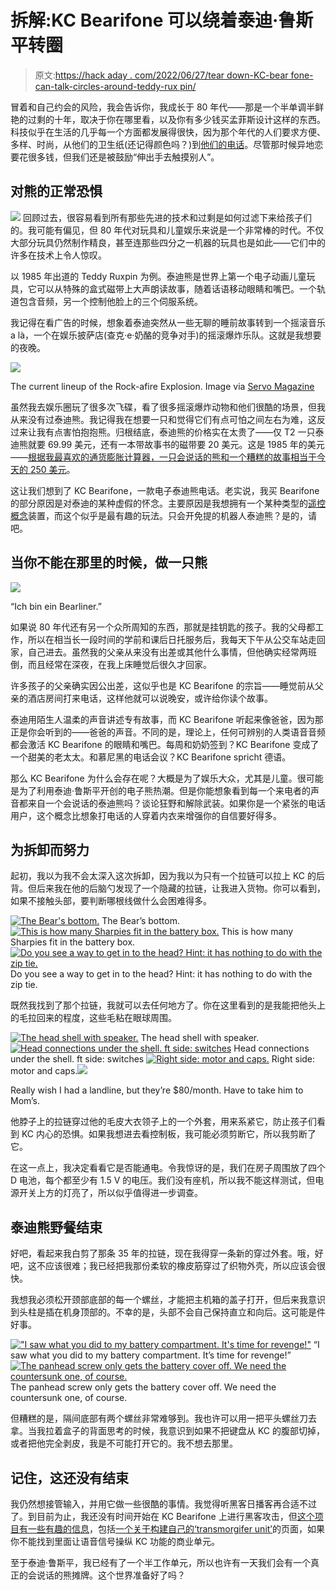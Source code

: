 # 拆解:KC Bearifone 可以绕着泰迪·鲁斯平转圈

> 原文:[https://hack aday . com/2022/06/27/tear down-KC-bear fone-can-talk-circles-around-teddy-rux pin/](https://hackaday.com/2022/06/27/teardown-kc-bearifone-could-talk-circles-around-teddy-ruxpin/)

冒着和自己约会的风险，我会告诉你，我成长于 80 年代——那是一个半单调半鲜艳的过剩的十年，取决于你在哪里看，以及你有多少钱买孟菲斯设计这样的东西。科技似乎在生活的几乎每一个方面都发展得很快，因为那个年代的人们要求方便、多样、时尚，从他们的卫生纸(还记得颜色吗？)到[他们的电话](https://hackaday.com/2022/06/09/the-case-for-designer-landline-phones/)。尽管那时候异地恋要花很多钱，但我们还是被鼓励“伸出手去触摸别人”。

## 对熊的正常恐惧

[![](../Images/094dd46962ea9bb4a3809887531936db.png)](https://hackaday.com/wp-content/uploads/2022/06/teddy-ruxpin.gif) 回顾过去，很容易看到所有那些先进的技术和过剩是如何过滤下来给孩子们的。我可能有偏见，但 80 年代对玩具和儿童娱乐来说是一个非常棒的时代。不仅大部分玩具仍然制作精良，甚至连那些四分之一机器的玩具也是如此——它们中的许多在技术上令人惊叹。

以 1985 年出道的 Teddy Ruxpin 为例。泰迪熊是世界上第一个电子动画儿童玩具，它可以从特殊的盒式磁带上大声朗读故事，随着话语移动眼睛和嘴巴。一个轨道包含音频，另一个控制他脸上的三个伺服系统。

我记得在看广告的时候，想象着泰迪突然从一些无聊的睡前故事转到一个摇滚音乐 a là，一个在娱乐披萨店(查克·e·奶酪的竞争对手)的摇滚爆炸乐队。这就是我想要的夜晚。

[![](../Images/64fcbf088a09beabe9eb1fa8f7a24e5c.png)](https://hackaday.com/wp-content/uploads/2022/06/rock-afire-explosion-servo-mag.jpg)

The current lineup of the Rock-afire Explosion. Image via [Servo Magazine](https://www.servomagazine.com/magazine/article/rockin_robot_style)

虽然我去娱乐圈玩了很多次飞碟，看了很多摇滚爆炸动物和他们很酷的场景，但我从来没有过泰迪熊。我记得我在想要一只和觉得它们有点可怕之间左右为难，这反过来让我有点害怕抱抱熊。归根结底，泰迪熊的价格实在太贵了——仅 T2 一只泰迪熊就要 69.99 美元，还有一本带故事书的磁带要 20 美元。这是 1985 年的美元——[根据我最喜欢的通货膨胀计算器，一只会说话的熊和一个糟糕的故事相当于今天的 250 美元](https://www.bls.gov/data/inflation_calculator.htm)。

这让我们想到了 KC Bearifone，一款电子泰迪熊电话。老实说，我买 Bearifone 的部分原因是对泰迪的某种虚假的怀念。主要原因是我想拥有一个某种类型的[遥控概念](http://www.paul-f.com/Teleconcepts.html)装置，而这个似乎是最有趣的玩法。只会开免提的机器人泰迪熊？是的，请吧。

## 当你不能在那里的时候，做一只熊

[![](../Images/75b44ccf9a5dd1466d330f80d7f2ca9d.png)](https://hackaday.com/wp-content/uploads/2022/06/bearifone-600.jpg)

“Ich bin ein Bearliner.”

如果说 80 年代还有另一个众所周知的东西，那就是挂钥匙的孩子。我的父母都工作，所以在相当长一段时间的学前和课后日托服务后，我每天下午从公交车站走回家，自己进去。虽然我的父亲从来没有出差或其他什么事情，但他确实经常两班倒，而且经常在深夜，在我上床睡觉后很久才回家。

许多孩子的父亲确实因公出差，这似乎也是 KC Bearifone 的宗旨——睡觉前从父亲的酒店房间打来电话，这样他就可以说晚安，或许给你读个故事。

泰迪用陌生人温柔的声音讲述专有故事，而 KC Bearifone 听起来像爸爸，因为那正是你会听到的——爸爸的声音。不同的是，理论上，任何可辨别的人类语音音频都会激活 KC Bearifone 的眼睛和嘴巴。每周和奶奶签到？KC Bearifone 变成了一个甜美的老太太。和慕尼黑的电话会议？KC Bearifone spricht 德语。

那么 KC Bearifone 为什么会存在呢？大概是为了娱乐大众，尤其是儿童。很可能是为了利用泰迪·鲁斯平开创的电子熊热潮。但是你能想象看到每一个来电者的声音都来自一个会说话的泰迪熊吗？谈论狂野和解除武装。如果你是一个紧张的电话用户，这个概念比想象打电话的人穿着内衣来增强你的自信要好得多。

## 为拆卸而努力

起初，我以为我不会太深入这次拆卸，因为我以为只有一个拉链可以拉上 KC 的后背。但后来我在他的后脑勺发现了一个隐藏的拉链，让我进入货物。你可以看到，如果不接触头部，要判断哪根线做什么会困难得多。

 [![The Bear's bottom.](../Images/6a9e3e4cd2e291223f04189d1e475b10.png "binary comment")](https://hackaday.com/2022/06/27/teardown-kc-bearifone-could-talk-circles-around-teddy-ruxpin/binary-comment-38/) The Bear’s bottom. [![This is how many Sharpies fit in the battery box.](../Images/4b2e895d704b555d7911d4699930019a.png "binary comment")](https://hackaday.com/2022/06/27/teardown-kc-bearifone-could-talk-circles-around-teddy-ruxpin/binary-comment-39/) This is how many Sharpies fit in the battery box. [![Do you see a way to get in to the head? Hint: it has nothing to do with the zip tie.](../Images/0fb6a50262c33fc6881ba254852e4167.png "binary comment")](https://hackaday.com/2022/06/27/teardown-kc-bearifone-could-talk-circles-around-teddy-ruxpin/binary-comment-40/) Do you see a way to get in to the head? Hint: it has nothing to do with the zip tie.

既然我找到了那个拉链，我就可以去任何地方了。你在这里看到的是我能把他头上的毛拉回来的程度，这些毛粘在眼球周围。

 [![The head shell with speaker.](../Images/614e4bb766e9e6aebca1a55c514dcca5.png "binary comment")](https://hackaday.com/2022/06/27/teardown-kc-bearifone-could-talk-circles-around-teddy-ruxpin/binary-comment-42/) The head shell with speaker. [![Head connections under the shell. ft side: switches](../Images/957268ce1678b89af4e9f00b105ba9f2.png "binary comment")](https://hackaday.com/2022/06/27/teardown-kc-bearifone-could-talk-circles-around-teddy-ruxpin/binary-comment-44/) Head connections under the shell. ft side: switches [![Right side: motor and caps.](../Images/21da6abf19ff4f11b8945d7bde1ded9f.png "binary comment")](https://hackaday.com/2022/06/27/teardown-kc-bearifone-could-talk-circles-around-teddy-ruxpin/binary-comment-45/) Right side: motor and caps.[![](../Images/0940e2621cac01fb6ac6ddc0a16a0ee7.png)](https://hackaday.com/wp-content/uploads/2022/06/20220622_145811.jpg)

Really wish I had a landline, but they’re $80/month. Have to take him to Mom’s.

他脖子上的拉链穿过他的毛皮大衣领子上的一个外套，用来系紧它，防止孩子们看到 KC 内心的恐惧。如果我想进去看控制板，我可能必须剪断它，所以我剪断了它。

在这一点上，我决定看看它是否能通电。令我惊讶的是，我们在房子周围放了四个 D 电池，每个都至少有 1.5 V 的电压。我们没有座机，所以我不能这样测试，但电源开关上方的灯亮了，所以似乎值得进一步调查。

## 泰迪熊野餐结束

好吧，看起来我白剪了那条 35 年的拉链，现在我得穿一条新的穿过外套。哦，好吧，这不应该很难；我已经把我那份柔软的橡皮筋穿过了织物外壳，所以应该会很快。

我想我必须松开颈部底部的每一个螺丝，才能把主机箱的盖子打开，但后来我意识到头柱是插在机身顶部的。不幸的是，头部不会自己保持直立和向后。这可能是件好事。

 [!["I saw what you did to my battery compartment. It's time for revenge!"](../Images/cbd5f37cd351fcb87cbd14694eadb76c.png "20220622_161748")](https://hackaday.com/2022/06/27/teardown-kc-bearifone-could-talk-circles-around-teddy-ruxpin/20220622_161748/) “I saw what you did to my battery compartment. It’s time for revenge!” [![The panhead screw only gets the battery cover off. We need the countersunk one, of course.](../Images/400d1dda0b00fb7cad7052f5c677b42c.png "20220622_162841")](https://hackaday.com/2022/06/27/teardown-kc-bearifone-could-talk-circles-around-teddy-ruxpin/20220622_162841/) The panhead screw only gets the battery cover off. We need the countersunk one, of course.

但糟糕的是，隔间底部有两个螺丝非常难够到。我也许可以用一把平头螺丝刀去拿。当我拉着盒子的背面思考的时候，我意识到如果不把键盘从 KC 的腹部切掉，或者把他完全剥皮，我是不可能打开它的。我不想去那里。

## 记住，这还没有结束

我仍然想接管输入，并用它做一些很酷的事情。我觉得听黑客日播客再合适不过了。到目前为止，我还没有时间开始在 KC Bearifone 上进行黑客攻击，但[这个项目有一些有趣的信息](https://madmartian.com/halloween/hall_sm.htm)，包括[一个关于构建自己的‘transmorgifer unit’](https://madmartian.com/halloween/hall_tm.htm)的页面，如果你不能找到里面让语音信号操纵 KC 功能的商业单元。

至于泰迪·鲁斯平，我已经有了一个半工作单元，所以也许有一天我们会有一个真正的会说话的熊摊牌。这个世界准备好了吗？